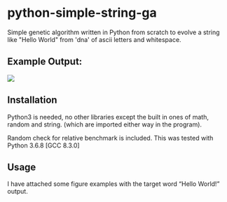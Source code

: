 # python-simple-string-ga
Simple genetic algorithm written in Python from scratch to evolve a string like "Hello World" from 'dna' of ascii letters and whitespace.

## Example Output:
![](https://github.com/AlbesK/python-simple-string-ga/Images/python_terminal_output.png)



## Installation

Python3 is needed, no other libraries except the built in ones of math, random and string. (which are imported either way in the program). 

Random check for relative benchmark is included. This was tested with Python 3.6.8 [GCC 8.3.0]

## Usage

I have attached some figure examples with the target word “Hello World!” output.
